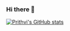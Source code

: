 ### Hi there 👋
[![Prithvi's GitHub stats](https://github-readme-stats.vercel.app/api?username=Victeldo&theme=tokyonight&show_icons=true)](https://github.com/Victeldo/github-readme-stats)
<!--
**Victeldo/Victeldo** is a ✨ _special_ ✨ repository because its `README.md` (this file) appears on your GitHub profile.

Here are some ideas to get you started:

- 🔭 I’m currently working on ...
- 🌱 I’m currently learning ...
- 👯 I’m looking to collaborate on ...
- 🤔 I’m looking for help with ...
- 💬 Ask me about ...
- 📫 How to reach me: ...
- 😄 Pronouns: ...
- ⚡ Fun fact: ...
-->

